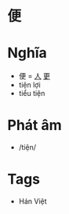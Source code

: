 # 便

# Nghĩa
* 便 = [人](人.md) [更](更.md)
* tiện lợi
* tiểu tiện

# Phát âm
* /tiện/

# Tags
* Hán Việt

